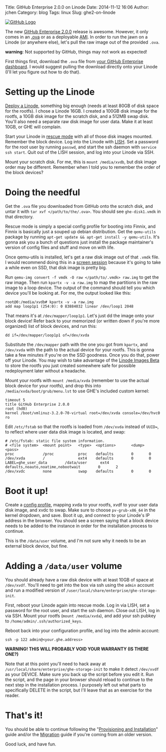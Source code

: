 Title: GitHub Enterprise 2.0.0 on Linode
Date: 2014-11-12 16:06
Author: jchen
Category: blog
Tags: linux
Slug: ghe2-on-linode

[![GitHub Logo](/thumbs/GitHub_Logo_thumbnail_wide.png)](https://enterprise.github.com)

<!-- PELICAN_BEGIN_SUMMARY -->
The new [GitHub Enterprise
2.0.0](https://enterprise.github.com/releases#release-2.0.0) release is
awesome. However, it only comes in an
[.ova](https://en.wikipedia.org/wiki/Open_Virtualization_Format) or as a
deployable [AMI](https://en.wikipedia.org/wiki/Amazon_Machine_Image). In order
to run the jawn on a Linode (or anywhere else), let's pull the raw image out of
the provided `.ova`.

**warning**: Not supported by GitHub, things may not work as expected!
<!-- PELICAN_END_SUMMARY -->

First things first, download the `.ova` file from [your GitHub Enterprise
dashboard](https://enterprise.github.com). I would suggest pulling the download
directly onto your Linode (I'll let you figure out how to do that).

# Setting up the Linode

[Deploy a
Linode](https://www.linode.com/docs/getting-started#provisioning-your-linode),
something big enough (needs at least 80GB of disk space for the rootfs). I
chose a Linode 16GB. I created a 100GB disk image for the rootfs, a 10GB
disk image for the scratch disk, and a 512MB swap disk. You'll also need a
separate raw disk image for user data. Make it at least 10GB, or GHE will
complain.

Start your Linode in [rescue
mode](https://www.linode.com/docs/troubleshooting/rescue-and-rebuild) with all
of those disk images mounted. Remember the block device. Log into the Linode with
[LISH](https://www.linode.com/docs/networking/using-the-linode-shell-lish). Set
a password for the root user by running `passwd`, and start the ssh daemon with
`service ssh start`. Quit out of the LISH session, and log into your Linode via
SSH.

Mount your scratch disk. For me, this is `mount /media/xvdb`, but disk image
order may be different. Remember when I told you to remember the order of the
block devices?

# Doing the needful

Get the `.ova` file you downloaded from GitHub onto the scratch disk, and untar
it with `tar xvf </path/to/the/.ova>`. You should see `ghe-disk1.vmdk` in that
directory.

Rescue mode is simply a special config profile for booting into Finnix, and
Finnix is basically just a souped up debian distribution. Get the `qemu-utils`
package by running `apt-get update && apt-get install -y qemu-utils`. It's
gonna ask you a bunch of questions just install the package maintainer's
version of config files and stuff and move on with life.

Once qemu-utils is installed, let's get a raw disk image out of that `.vmdk`
file. I would recommend doing this in a [screen
session](https://www.linode.com/docs/networking/ssh/using-gnu-screen-to-manage-persistent-terminal-sessions)
because it's going to take a while even on SSD, that disk image is pretty big.

Run `qemu-img convert -f vmdk -O raw </path/to/.vmdk> raw.img` to get the raw
image. Then run `kpartx -v -a raw.img` to map the partitions in the raw image
to a loop device. The output of the command should tell you which device you'll
be looking at. For me, the output looked like this:

```
root@0:/media/xvdb# kpartx -v -a raw.img
add map loop1p1 (254:0): 0 83884032 linear /dev/loop1 2048
```

That means it's at `/dev/mapper/loop1p1`. Let's just dd the image onto your
block device! Refer back to your memorized (or written down if you're more
organized) list of block devices, and run this:

```
dd if=/dev/mapper/loop1p1 of=/dev/xvda
```

Substitute the `/dev/mapper` path with the one you got from `kpartx`, and
`/dev/xvda` with the path to the actual device for your rootfs. This is gonna
take a few minutes if you're on the SSD goodness. Once you do that, power off
your Linode. You may wish to take advantage of the [Linode Images
Beta](https://forum.linode.com/viewtopic.php?f=26&t=11180) to store the rootfs
you just created somewhere safe for possible redeployment later without a
headache.

Mount your rootfs with `mount /media/xvda` (remember to use the actual block
device for your rootfs), and drop this into `/media/xvda/boot/grub/menu.lst` to
use GHE's included custom kernel:

```
timeout 5
title GitHub Enterprise 2.0.0
root (hd0)
kernel /boot/vmlinuz-3.2.0-70-virtual root=/dev/xvda console=/dev/hvc0 ro
```

Edit `/etc/fstab` so that the rootfs is loaded from `/dev/xvda` instead of
`UUID=`, to reflect where user data disk image is located, and swap:

```
# /etc/fstab: static file system information.
# <file system>  <mount point>   <type>  <options>       <dump>  <pass>
proc             /proc           proc    defaults        0       0
/dev/xvda        /               ext4    defaults        0       0
LABEL=ghe_user_data        /data/user      ext4    defaults,noauto,noatime,nobootwait        0       2
/dev/xvdc        none            swap    defaults        0       0
```

# Boot it up!

Create a [config
profile](https://www.linode.com/docs/migrate-to-linode/disk-images/disk-images-and-configuration-profiles),
mapping xvda to your rootfs, xvdf to your user data disk image, and xvdc to
swap. Make sure to choose `pv-grub-x86_64` in the kernel dropdown, and save.
Boot it up, and connect to your Linode's IP address in the browser. You should
see a screen saying that a block device needs to be added to the instance in
order for the installation process to continue.

This is the `/data/user` volume, and I'm not sure why it needs to be an
external block device, but fine.

# Adding a `/data/user` volume

You should already have a raw disk device with at least 10GB of space at
`/dev/xvdf`. You'll need to get into the box via ssh using the `admin` account
and run a modified version of `/user/local/share/enterprise/ghe-storage-init`.

First, reboot your Linode again into rescue mode. Log in via LISH, set a
password for the root user, and start the ssh daemon. Close out LISH, log in
via SSH. Mount your rootfs (`mount /media/xvda`), and add your ssh pubkey to
`/home/admin/.ssh/authorized_keys`.

Reboot back into your configuration profile, and log into the admin account:

```
ssh -p 122 admin@<your.ghe.address>
```

**WARNING! THIS WILL PROBABLY VOID YOUR WARRANTY (IS THERE ONE?)**

Note that at this point you'll need to hack away at
`/usr/local/share/enterprise/ghe-storage-init` to make it detect `/dev/xvdf` as
your DEVICE. Make sure you back up the script before you edit it. Run the
script, and the page in your browser should reload to continue to the next step
in the installation process. I purposely left out what parts to specifically
DELETE in the script, but I'll leave that as an exercise for the reader.

# That's it!

You should be able to continue following the "[Provisioning and
Installation](https://help.github.com/enterprise/2.0/admin-guide/installing/)"
guide and/or the
[Migration](https://help.github.com/enterprise/2.0/admin-guide/migrating/)
guide if you're coming from an older version.

Good luck, and have fun.
